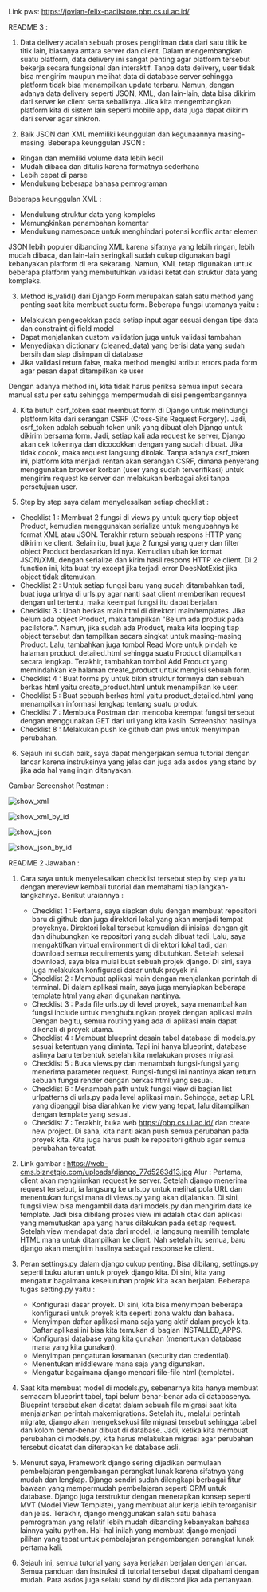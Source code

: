Link pws: https://jovian-felix-pacilstore.pbp.cs.ui.ac.id/

README 3 : 
1. Data delivery adalah sebuah proses pengiriman data dari satu titik ke titik lain, biasanya antara server dan client. Dalam mengembangkan suatu platform, data delivery ini sangat penting agar platform tersebut bekerja secara fungsional dan interaktif. Tanpa data delivery, user tidak bisa mengirim maupun melihat data di database server sehingga platform tidak bisa menampilkan update terbaru. Namun, dengan adanya data delivery seperti JSON, XML, dan lain-lain, data bisa dikirim dari server ke client serta sebaliknya. Jika kita mengembangkan platform kita di sistem lain seperti mobile app, data juga dapat dikirim dari server agar sinkron.

2. Baik JSON dan XML memiliki keunggulan dan kegunaannya masing-masing. 
Beberapa keunggulan JSON :
- Ringan dan memiliki volume data lebih kecil
- Mudah dibaca dan ditulis karena formatnya sederhana
- Lebih cepat di parse
- Mendukung beberapa bahasa pemrograman

Beberapa keunggulan XML : 
- Mendukung struktur data yang kompleks
- Memungkinkan penambahan komentar
- Mendukung namespace untuk menghindari potensi konflik antar elemen

JSON lebih populer dibanding XML karena sifatnya yang lebih ringan, lebih mudah dibaca, dan lain-lain seringkali sudah cukup digunakan bagi kebanyakan platform di era sekarang. Namun, XML tetap digunakan untuk beberapa platform yang membutuhkan validasi ketat dan struktur data yang kompleks.

3. Method is_valid() dari Django Form merupakan salah satu method yang penting saat kita membuat suatu form. Beberapa fungsi utamanya yaitu : 
- Melakukan pengecekkan pada setiap input agar sesuai dengan tipe data dan constraint di field model
- Dapat menjalankan custom validation juga untuk validasi tambahan
- Menyediakan dictionary (cleaned_data) yang berisi data yang sudah bersih dan siap disimpan di database
- Jika validasi return false, maka method mengisi atribut errors pada form agar pesan dapat ditampilkan ke user

Dengan adanya method ini, kita tidak harus periksa semua input secara manual satu per satu sehingga mempermudah di sisi pengembangannya

4. Kita butuh csrf_token saat membuat form di Django untuk melindungi platform kita dari serangan CSRF (Cross-Site Request Forgery). Jadi, csrf_token adalah sebuah token unik yang dibuat oleh Django untuk dikirim bersama form. Jadi, setiap kali ada request ke server, Django akan cek tokennya dan dicocokkan dengan yang sudah dibuat. Jika tidak cocok, maka request langsung ditolak. Tanpa adanya csrf_token ini, platform kita menjadi rentan akan serangan CSRF, dimana penyerang menggunakan browser korban (user yang sudah terverifikasi) untuk mengirim request ke server dan melakukan berbagai aksi tanpa persetujuan user.

5. Step by step saya dalam menyelesaikan setiap checklist : 
- Checklist 1 : Membuat 2 fungsi di views.py untuk query tiap object Product, kemudian menggunakan serialize untuk mengubahnya ke format XML atau JSON. Terakhir return sebuah respons HTTP yang dikirim ke client. Selain itu, buat juga 2 fungsi yang query dan filter object Product berdasarkan id nya. Kemudian ubah ke format JSON/XML dengan serialize dan kirim hasil respons HTTP ke client. Di 2 function ini, kita buat try except jika terjadi error DoesNotExist jika object tidak ditemukan.
- Checklist 2 : Untuk setiap fungsi baru yang sudah ditambahkan tadi, buat juga urlnya di urls.py agar nanti saat client memberikan request dengan url tertentu, maka keempat fungsi itu dapat berjalan.
- Checklist 3 : Ubah berkas main.html di direktori main/templates. Jika belum ada object Product, maka tampilkan "Belum ada produk pada pacilstore.". Namun, jika sudah ada Product, maka kita looping tiap object tersebut dan tampilkan secara singkat untuk masing-masing Product. Lalu, tambahkan juga tombol Read More untuk pindah ke halaman product_detailed.html sehingga suatu Product ditampilkan secara lengkap. Terakhir, tambahkan tombol Add Product yang memindahkan ke halaman create_product untuk mengisi sebuah form.
- Checklist 4 : Buat forms.py untuk bikin struktur formnya dan sebuah berkas html yaitu create_product.html untuk menampilkan ke user.
- Checklist 5 : Buat sebuah berkas html yaitu product_detailed.html yang menampilkan informasi lengkap tentang suatu produk.
- Checklist 7 : Membuka Postman dan mencoba keempat fungsi tersebut dengan menggunakan GET dari url yang kita kasih. Screenshot hasilnya.
- Checklist 8 : Melakukan push ke github dan pws untuk menyimpan perubahan.

6. Sejauh ini sudah baik, saya dapat mengerjakan semua tutorial dengan lancar karena instruksinya yang jelas dan juga ada asdos yang stand by jika ada hal yang ingin ditanyakan.

Gambar Screenshot Postman : 

![show_xml](images/show_xml.png)

![show_xml_by_id](images/show_xml_by_id.png)

![show_json](images/show_json.png)

![show_json_by_id](images/show_json_by_id.png)



README 2
Jawaban : 
1. Cara saya untuk menyelesaikan checklist tersebut step by step yaitu dengan mereview kembali tutorial dan memahami tiap langkah-langkahnya. 
   Berikut uraiannya : 
   - Checklist 1 : Pertama, saya siapkan dulu dengan membuat repositori baru di github dan juga direktori lokal yang akan menjadi tempat proyeknya. Direktori lokal tersebut kemudian di inisiasi dengan git dan dihubungkan ke repositori yang sudah dibuat tadi. Lalu, saya mengaktifkan virtual environment di direktori lokal tadi, dan download semua requirements yang dibutuhkan. Setelah selesai download, saya bisa mulai buat sebuah projek django. Di sini, saya juga melakukan konfigurasi dasar untuk proyek ini.
   - Checklist 2 : Membuat aplikasi main dengan menjalankan perintah di terminal. Di dalam aplikasi main, saya juga menyiapkan beberapa template html yang akan digunakan nantinya.
   - Checklist 3 : Pada file urls.py di level proyek, saya menambahkan fungsi include untuk menghubungkan proyek dengan aplikasi main. Dengan begitu, semua routing yang ada di aplikasi main dapat dikenali di proyek utama.
   - Checklist 4 : Membuat blueprint desain tabel database di models.py sesuai ketentuan yang diminta. Tapi ini hanya blueprint, database aslinya baru terbentuk setelah kita melakukan proses migrasi.
   - Checklist 5 : Buka views.py dan menambah fungsi-fungsi yang menerima parameter request. Fungsi-fungsi ini nantinya akan return sebuah fungsi render dengan berkas html yang sesuai. 
   - Checklist 6 : Menambah path untuk fungsi view di bagian list urlpatterns di urls.py pada level aplikasi main. Sehingga, setiap URL yang dipanggil bisa diarahkan ke view yang tepat, lalu ditampilkan dengan template yang sesuai.
   - Checklist 7 : Terakhir, buka web https://pbp.cs.ui.ac.id/ dan create new project. Di sana, kita nanti akan push semua perubahan pada proyek kita. Kita juga harus push ke repositori github agar semua perubahan tercatat.

2. Link gambar : https://web-cms.biznetgio.com/uploads/django_77d5263d13.jpg
   Alur : Pertama, client akan mengirimkan request ke server. Setelah django menerima request tersebut, ia langsung ke urls.py untuk melihat pola URL dan menentukan fungsi mana di views.py yang akan dijalankan. Di sini, fungsi view bisa mengambil data dari models.py dan mengirim data ke template. Jadi bisa dibilang proses view ini adalah otak dari aplikasi yang memutuskan apa yang harus dilakukan pada setiap request. Setelah view mendapat data dari model, ia langsung memilih template HTML mana untuk ditampilkan ke client. Nah setelah itu semua, baru django akan mengirim hasilnya sebagai response ke client.

3. Peran settings.py dalam django cukup penting. Bisa dibilang, settings.py seperti buku aturan untuk proyek django kita. Di sini, kita yang     
   mengatur bagaimana keseluruhan projek kita akan berjalan. Beberapa tugas setting.py yaitu :
   - Konfigurasi dasar proyek. Di sini, kita bisa menyimpan beberapa konfigurasi untuk proyek kita seperti zona waktu dan bahasa.
   - Menyimpan daftar aplikasi mana saja yang aktif dalam proyek kita. Daftar aplikasi ini bisa kita temukan di bagian INSTALLED_APPS.
   - Konfigurasi database yang kita gunakan (menentukan database mana yang kita gunakan).
   - Menyimpan pengaturan keamanan (security dan credential).
   - Menentukan middleware mana saja yang digunakan.
   - Mengatur bagaimana django mencari file-file html (template).

4. Saat kita membuat model di models.py, sebenarnya kita hanya membuat semacam blueprint tabel, tapi belum benar-benar ada di databasenya.  
   Blueprint tersebut akan dicatat dalam sebuah file migrasi saat kita menjalankan perintah makemigrations. Setelah itu, melalui perintah migrate, django akan mengeksekusi file migrasi tersebut sehingga tabel dan kolom benar-benar dibuat di database. Jadi, ketika kita membuat perubahan di models.py, kita harus melakukan migrasi agar perubahan tersebut dicatat dan diterapkan ke database asli.

5. Menurut saya, Framework django sering dijadikan permulaan pembelajaran pengembangan perangkat lunak karena sifatnya yang mudah dan lengkap. 
   Django sendiri sudah dilengkapi berbagai fitur bawaan yang mempermudah pembelajaran seperti ORM untuk database. Django juga terstruktur dengan menerapkan konsep seperti MVT (Model View Template), yang membuat alur kerja lebih terorganisir dan jelas. Terakhir, django menggunakan salah satu bahasa pemrograman yang relatif lebih mudah dibanding kebanyakan bahasa lainnya yaitu python. Hal-hal inilah yang membuat django menjadi pilihan yang tepat untuk pembelajaran pengembangan perangkat lunak pertama kali.

6. Sejauh ini, semua tutorial yang saya kerjakan berjalan dengan lancar. Semua panduan dan instruksi di tutorial tersebut dapat dipahami dengan 
   mudah. Para asdos juga selalu stand by di discord jika ada pertanyaan.
